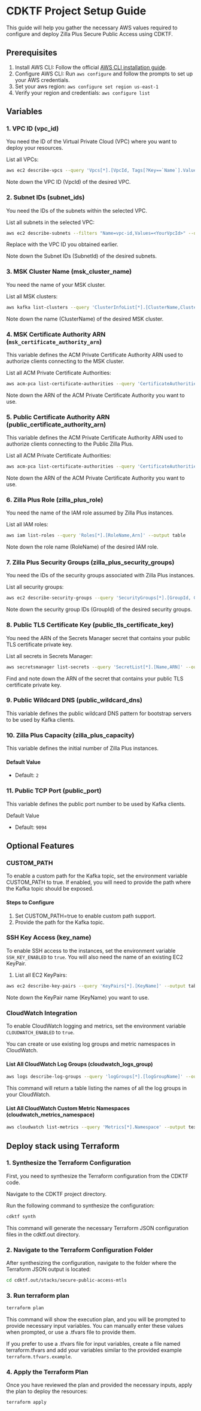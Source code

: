 # CDKTF Project Setup Guide

This guide will help you gather the necessary AWS values required to configure and deploy Zilla Plus Secure Public Access using CDKTF.

## Prerequisites

1. Install AWS CLI: Follow the official [AWS CLI installation guide](https://docs.aws.amazon.com/cli/latest/userguide/install-cliv2.html).
2. Configure AWS CLI: Run `aws configure` and follow the prompts to set up your AWS credentials.
3. Set your aws region: `aws configure set region us-east-1` 
4. Verify your region and credentials: `aws configure list`

## Variables

### 1. VPC ID (vpc_id)

You need the ID of the Virtual Private Cloud (VPC) where you want to deploy your resources.

List all VPCs:
```bash
aws ec2 describe-vpcs --query 'Vpcs[*].[VpcId, Tags[?Key==`Name`].Value | [0]]' --output table
```

Note down the VPC ID (VpcId) of the desired VPC.
### 2. Subnet IDs (subnet_ids)
You need the IDs of the subnets within the selected VPC.

List all subnets in the selected VPC:

```bash
aws ec2 describe-subnets --filters "Name=vpc-id,Values=<YourVpcId>" --query 'Subnets[*].[SubnetId, Tags[?Key==`Name`].Value | [0]]' --output table
```

Replace <YourVpcId> with the VPC ID you obtained earlier.

Note down the Subnet IDs (SubnetId) of the desired subnets.

### 3. MSK Cluster Name (msk_cluster_name)
You need the name of your MSK cluster.

List all MSK clusters:
```bash
aws kafka list-clusters --query 'ClusterInfoList[*].[ClusterName,ClusterArn]' --output table
```
Note down the name (ClusterName) of the desired MSK cluster.

### 4. MSK Certificate Authority ARN (`msk_certificate_authority_arn`)

This variable defines the ACM Private Certificate Authority ARN used to authorize clients connecting to the MSK cluster.

List all ACM Private Certificate Authorities:
```bash
aws acm-pca list-certificate-authorities --query 'CertificateAuthorities[*].[Arn]' --output table
```
Note down the ARN of the ACM Private Certificate Authority you want to use.

### 5. Public Certificate Authority ARN (public_certificate_authority_arn)
This variable defines the ACM Private Certificate Authority ARN used to authorize clients connecting to the Public Zilla Plus.

List all ACM Private Certificate Authorities:
```bash
aws acm-pca list-certificate-authorities --query 'CertificateAuthorities[*].[Arn]' --output table
```
Note down the ARN of the ACM Private Certificate Authority you want to use.


### 6. Zilla Plus Role (zilla_plus_role)
You need the name of the IAM role assumed by Zilla Plus instances.

List all IAM roles:
```bash
aws iam list-roles --query 'Roles[*].[RoleName,Arn]' --output table
```
Note down the role name (RoleName) of the desired IAM role.

### 7. Zilla Plus Security Groups (zilla_plus_security_groups)
You need the IDs of the security groups associated with Zilla Plus instances.

List all security groups:
```bash
aws ec2 describe-security-groups --query 'SecurityGroups[*].[GroupId, GroupName]' --output table
```
Note down the security group IDs (GroupId) of the desired security groups.

### 8. Public TLS Certificate Key (public_tls_certificate_key)
You need the ARN of the Secrets Manager secret that contains your public TLS certificate private key.

List all secrets in Secrets Manager:
```bash
aws secretsmanager list-secrets --query 'SecretList[*].[Name,ARN]' --output table
```
Find and note down the ARN of the secret that contains your public TLS certificate private key.

### 9. Public Wildcard DNS (public_wildcard_dns)

This variable defines the public wildcard DNS pattern for bootstrap servers to be used by Kafka clients.


### 10. Zilla Plus Capacity (zilla_plus_capacity)

This variable defines the initial number of Zilla Plus instances.

#### Default Value

- Default: `2`

### 11. Public TCP Port (public_port)
This variable defines the public port number to be used by Kafka clients.

Default Value
- Default: `9094`



## Optional Features

### CUSTOM_PATH
To enable a custom path for the Kafka topic, set the environment variable CUSTOM_PATH to true. If enabled, you will need to provide the path where the Kafka topic should be exposed.

#### Steps to Configure
1. Set CUSTOM_PATH=true to enable custom path support.
2. Provide the path for the Kafka topic.

### SSH Key Access (key_name)

To enable SSH access to the instances, set the environment variable `SSH_KEY_ENABLED` to `true`. You will also need the name of an existing EC2 KeyPair.

1. List all EC2 KeyPairs:
```bash
aws ec2 describe-key-pairs --query 'KeyPairs[*].[KeyName]' --output table
```
Note down the KeyPair name (KeyName) you want to use.

### CloudWatch Integration
To enable CloudWatch logging and metrics, set the environment variable `CLOUDWATCH_ENABLED` to `true`.

You can create or use existing log groups and metric namespaces in CloudWatch.

#### List All CloudWatch Log Groups (cloudwatch_logs_group)

```bash
aws logs describe-log-groups --query 'logGroups[*].[logGroupName]' --output table
```
This command will return a table listing the names of all the log groups in your CloudWatch.

#### List All CloudWatch Custom Metric Namespaces (cloudwatch_metrics_namespace)

```bash
aws cloudwatch list-metrics --query 'Metrics[*].Namespace' --output text | tr '\t' '\n' | sort | uniq | grep -v '^AWS'
```

## Deploy stack using Terraform

### 1. Synthesize the Terraform Configuration
First, you need to synthesize the Terraform configuration from the CDKTF code.

Navigate to the CDKTF project directory.

Run the following command to synthesize the configuration:

```bash
cdktf synth
```
This command will generate the necessary Terraform JSON configuration files in the cdktf.out directory.

### 2. Navigate to the Terraform Configuration Folder
After synthesizing the configuration, navigate to the folder where the Terraform JSON output is located:

```bash
cd cdktf.out/stacks/secure-public-access-mtls
```

### 3. Run terraform plan

```bash
terraform plan
```
This command will show the execution plan, and you will be prompted to provide necessary input variables. You can manually enter these values when prompted, or use a .tfvars file to provide them.

If you prefer to use a .tfvars file for input variables, create a file named terraform.tfvars and add your variables similar to the provided example `terraform.tfvars.example`.


### 4. Apply the Terraform Plan
Once you have reviewed the plan and provided the necessary inputs, apply the plan to deploy the resources:

```bash
terraform apply
```
